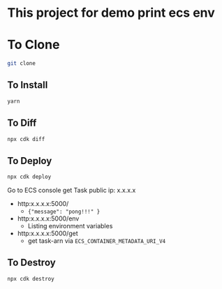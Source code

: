 # This project for demo print ecs env

# To Clone
```bash
git clone 
```

## To Install 
```bash
yarn
```

## To Diff 
```bash
npx cdk diff
```

## To Deploy 
```bash
npx cdk deploy
```

Go to ECS console get Task public ip: x.x.x.x
- http:x.x.x.x:5000/
  - `{"message": "pong!!!" }`
- http:x.x.x.x:5000/env
  - Listing environment variables
- http:x.x.x.x:5000/get
  - get task-arn via `ECS_CONTAINER_METADATA_URI_V4`

## To Destroy
```bash
npx cdk destroy
```